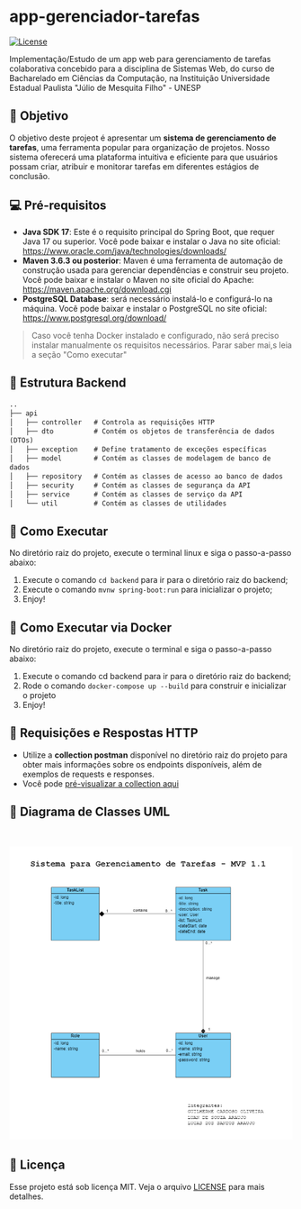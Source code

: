 # app-gerenciador-tarefas
[![License](https://img.shields.io/badge/License-MIT-blue.svg)](LICENSE)

Implementação/Estudo de um app web para gerenciamento de tarefas colaborativa concebido para a disciplina de Sistemas Web, do curso de Bacharelado em Ciências da Computação, na Instituição Universidade Estadual Paulista "Júlio de Mesquita Filho" - UNESP


## 🎯 Objetivo

O objetivo deste projeot é apresentar um **sistema de gerenciamento de tarefas**, uma
ferramenta popular para organização de projetos. Nosso sistema oferecerá uma plataforma
intuitiva e eficiente para que usuários possam criar, atribuir e monitorar tarefas em diferentes
estágios de conclusão.


## 💻 Pré-requisitos

- **Java SDK 17**: Este é o requisito principal do Spring Boot, que requer Java 17 ou superior. Você pode baixar e instalar o Java no site oficial: https://www.oracle.com/java/technologies/downloads/
- **Maven 3.6.3 ou posterior**: Maven é uma ferramenta de automação de construção usada para gerenciar dependências e construir seu projeto. Você pode baixar e instalar o Maven no site oficial do Apache: https://maven.apache.org/download.cgi
- **PostgreSQL Database**: será necessário instalá-lo e configurá-lo na máquina. Você pode baixar e instalar o PostgreSQL no site oficial: https://www.postgresql.org/download/

> Caso você tenha Docker instalado e configurado, não será preciso instalar manualmente os requisitos necessários. Parar saber mai,s leia a seção "Como executar"


## 📁 Estrutura Backend

```
..
├── api
│   ├── controller   # Controla as requisições HTTP
│   ├── dto          # Contém os objetos de transferência de dados (DTOs)
│   ├── exception    # Define tratamento de exceções específicas
│   ├── model        # Contém as classes de modelagem de banco de dados
│   ├── repository   # Contém as classes de acesso ao banco de dados
│   ├── security     # Contém as classes de segurança da API
│   ├── service      # Contém as classes de serviço da API
│   └── util         # Contém as classes de utilidades

```


## 🚀 Como Executar

No diretório raiz do projeto, execute o terminal linux e siga o passo-a-passo abaixo:

 1. Execute o comando `cd backend`  para ir para o diretório raiz do backend;
 2. Execute o comando `mvnw spring-boot:run` para inicializar o projeto;
 3. Enjoy!


## 🐋 Como Executar via Docker

No diretório raiz do projeto, execute o terminal e siga o passo-a-passo abaixo:
 1. Execute o comando cd backend para ir para o diretório raiz do backend;
 2. Rode o comando `docker-compose up --build`  para construir e inicializar o projeto
 3. Enjoy!


## 📨 Requisições e Respostas HTTP

 - Utilize a **collection postman** disponível no diretório raiz do projeto para obter mais informações sobre os endpoints disponíveis, além de exemplos de requests e responses.
 - Você pode [pré-visualizar a collection aqui](https://github.com/guiIher-me/app-gerenciador-tarefas/blob/main/collection.md)


## 📖 Diagrama de Classes UML
<br>
<p align="center">
<img src="https://github.com/guiIher-me/app-gerenciador-tarefas/blob/main/diagrams/mvp1.1/diagrama_classes_uml_mvp1.1.png" width="600">
</p>


## 📜  Licença
Esse projeto está sob licença MIT. Veja o arquivo [LICENSE](https://github.com/guiIher-me/app-gerenciador-tarefas/blob/main/LICENSE) para mais detalhes.

